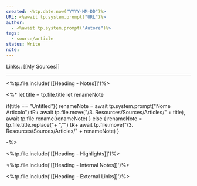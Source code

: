 ```yaml
---
created: <%tp.date.now("YYYY-MM-DD")%>
URL: <%await tp.system.prompt("URL")%>
author: 
  - <%await tp.system.prompt("Autore")%>
tags:
  - source/article
status: Write
note: 
---
```

Links:: [[My Sources]]

---
<%tp.file.include('[[Heading - Notes]]')%>

<%* 
let title = tp.file.title
let renameNote

if(title == "Untitled"){
	renameNote = await tp.system.prompt("Nome Articolo")
	tR+ await tp.file.move("/3. Resources/Sources/Articles/" + title), await tp.file.rename(renameNote)
} else {
	renameNote = tp.file.title.replace("+ ","")
	tR+ await tp.file.move("/3. Resources/Sources/Articles/" + renameNote)
}

-%>


<%tp.file.include('[[Heading - Highlights]]')%>

<%tp.file.include('[[Heading - Internal Notes]]')%>

<%tp.file.include('[[Heading - External Links]]')%>



